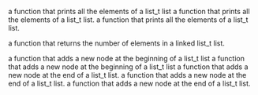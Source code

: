 a function that prints all the elements of a list_t list
a function that prints all the elements of a list_t list.
a function that prints all the elements of a list_t list.






a function that returns the number of elements in a linked list_t list.

a function that adds a new node at the beginning of a list_t list
a function that adds a new node at the beginning of a list_t list
a function that adds a new node at the end of a list_t list.
a function that adds a new node at the end of a list_t list.
a function that adds a new node at the end of a list_t list.
